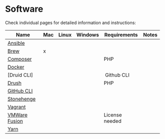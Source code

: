 # Software

Check individual pages for detailed information and instructions:

| Name | Mac | Linux | Windows| Requirements | Notes |
|------|-----|-------|--------|--------------|-------|
| [Ansible](ansible.md) | | | |
| [Brew](brew.md) | x | | |
| [Composer](composer.md) | | | | PHP |
| [Docker](docker.md) | | | |
| [Druid CLI] | | | | Github CLI
| [Drush](drush.md) | | | | PHP |
| [GitHub CLI](https://cli.github.com/)
| [Stonehenge](https://github.com/druidfi/stonehenge)
| [Vagrant](vagrant.md) | | | | | | Use Docker instead
| [VMWare Fusion](vmware_fusion.md) | | | | License needed |
| [Yarn](yarn.md) | | | |
